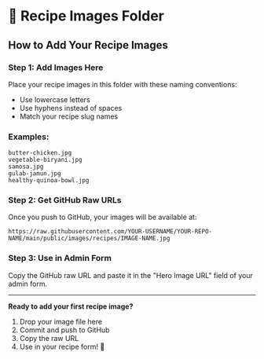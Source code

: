 # 📸 Recipe Images Folder

## How to Add Your Recipe Images

### Step 1: Add Images Here
Place your recipe images in this folder with these naming conventions:
- Use lowercase letters
- Use hyphens instead of spaces
- Match your recipe slug names

### Examples:
```
butter-chicken.jpg
vegetable-biryani.jpg
samosa.jpg
gulab-jamun.jpg
healthy-quinoa-bowl.jpg
```

### Step 2: Get GitHub Raw URLs
Once you push to GitHub, your images will be available at:
```
https://raw.githubusercontent.com/YOUR-USERNAME/YOUR-REPO-NAME/main/public/images/recipes/IMAGE-NAME.jpg
```

### Step 3: Use in Admin Form
Copy the GitHub raw URL and paste it in the "Hero Image URL" field of your admin form.

---

**Ready to add your first recipe image?** 
1. Drop your image file here
2. Commit and push to GitHub  
3. Copy the raw URL
4. Use in your recipe form! 🚀


